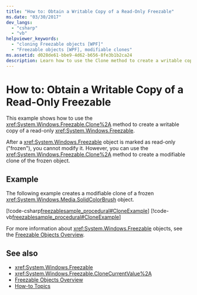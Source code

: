 ```yaml
---
title: "How to: Obtain a Writable Copy of a Read-Only Freezable"
ms.date: "03/30/2017"
dev_langs: 
  - "csharp"
  - "vb"
helpviewer_keywords: 
  - "cloning Freezable objects [WPF]"
  - "Freezable objects [WPF], modifiable clones"
ms.assetid: d028de61-bbe9-4d62-b656-8fe3b1b2ca24
description: Learn how to use the Clone method to create a writable copy of a read-only Freezable and create a modifiable clone of the frozen object.
---
```

# How to: Obtain a Writable Copy of a Read-Only Freezable
This example shows how to use the <xref:System.Windows.Freezable.Clone%2A> method to create a writable copy of a read-only <xref:System.Windows.Freezable>.  
  
 After a <xref:System.Windows.Freezable> object is marked as read-only ("frozen"), you cannot modify it. However, you can use the <xref:System.Windows.Freezable.Clone%2A> method to create a modifiable clone of the frozen object.  
  
## Example  
 The following example creates a modifiable clone of a frozen <xref:System.Windows.Media.SolidColorBrush> object.  
  
 [!code-csharp[freezablesample_procedural#CloneExample](~/samples/snippets/csharp/VS_Snippets_Wpf/freezablesample_procedural/CSharp/freezablesample.cs#cloneexample)]
 [!code-vb[freezablesample_procedural#CloneExample](~/samples/snippets/visualbasic/VS_Snippets_Wpf/freezablesample_procedural/visualbasic/freezablesample.vb#cloneexample)]  
  
 For more information about <xref:System.Windows.Freezable> objects, see the [Freezable Objects Overview](freezable-objects-overview.md).  
  
## See also

- <xref:System.Windows.Freezable>
- <xref:System.Windows.Freezable.CloneCurrentValue%2A>
- [Freezable Objects Overview](freezable-objects-overview.md)
- [How-to Topics](base-elements-how-to-topics.md)

